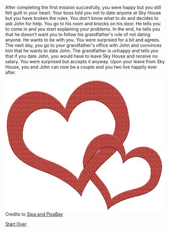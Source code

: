 After completing the first mission succesfully, you were happy but you still felt guilt in your heart. Your boss told you not to date anyone at Sky House but you have broken the rules. You don't know what to do and decides to ask John for help. You go to his room and knocks on his door. He tells you to come in and you start explaining your problems. In the end, he tells you that he doesn't want you to follow his grandfather's rule of not dating anyone. He wants to be with you. You were surprsied for a bit and agrees. The next day, you go to your grandfather's office with John and convinces him that he wants to date John. The grandfather is unhappy and tells you that if you date John, you would have to leave Sky House and receive no salary. You were surprised but accepts it anyway. Upon your leave from Sky House, you and John can now be a couple and you two live happily ever after.

![Falling In Love](heart-598048_960_720.png)  
Credits to [Sipa and PixaBay]()


[Start Over](../kicked-out.md)